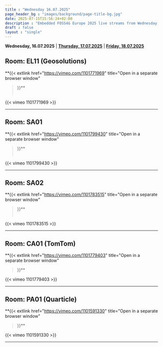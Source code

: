 ```yaml
---
title : "Wednesday 16.07.2025"
page_header_bg : "images/background/page-title-bg.jpg"
date: 2025-07-15T15:56:24+02:00
description : "Embedded FOSS4G Europe 2025 live streams from Wednesday, 16.07.2025"
draft : false
layout : "single"
---
```


**Wednesday, 16.07.2025** | **[Thursday, 17.07.2025](../17-07-2025/)** | **[Friday, 18.07.2025](../18-07-2025/)**

## Room: EL11 (Geosolutions)

**{{<
    extlink href="https://vimeo.com/1101771969"
    title="Open in a separate browser window"
>}}**
<br><br>

{{< vimeo 1101771969 >}}

---

## Room: SA01

**{{<
    extlink href="https://vimeo.com/1101799430"
    title="Open in a separate browser window"
>}}**
<br><br>

{{< vimeo 1101799430 >}}

---

## Room: SA02

**{{<
    extlink href="https://vimeo.com/1101783515"
    title="Open in a separate browser window"
>}}**
<br><br>

{{< vimeo 1101783515 >}}

---

## Room: CA01 (TomTom)

**{{<
    extlink href="https://vimeo.com/1101779403"
    title="Open in a separate browser window"
>}}**

{{< vimeo 1101779403 >}}

---

## Room: PA01 (Quarticle)

**{{<
    extlink href="https://vimeo.com/1101591330"
    title="Open in a separate browser window"
>}}**

{{< vimeo 1101591330 >}}

---
